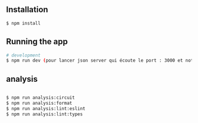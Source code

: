 


## Installation

```bash
$ npm install
```

## Running the app

```bash
# development
$ npm run dev (pour lancer json server qui écoute le port : 3000 et notre application qui ecoute le port : 3500)

```
## analysis

```bash

$ npm run analysis:circuit
$ npm run analysis:format
$ npm run analysis:lint:eslint
$ npm run analysis:lint:types

```
